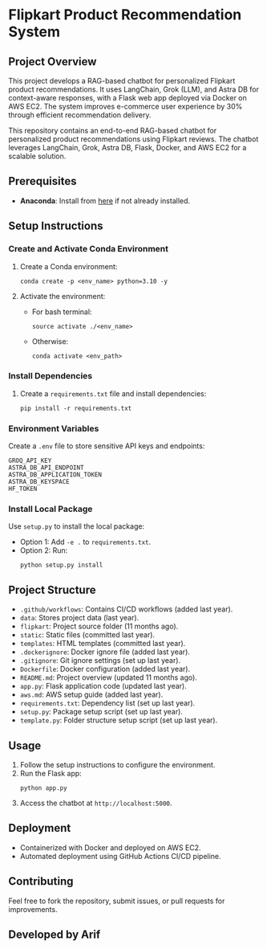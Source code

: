 # Flipkart Product Recommendation System    

## Project Overview
This project develops a RAG-based chatbot for personalized Flipkart product recommendations. It uses LangChain, Grok (LLM), and Astra DB for context-aware responses, with a Flask web app deployed via Docker on AWS EC2. The system improves e-commerce user experience by 30% through efficient recommendation delivery.

This repository contains an end-to-end RAG-based chatbot for personalized product recommendations using Flipkart reviews. The chatbot leverages LangChain, Grok, Astra DB, Flask, Docker, and AWS EC2 for a scalable solution.

## Prerequisites

- **Anaconda**: Install from [here](https://www.anaconda.com/download/success) if not already installed.

## Setup Instructions

### Create and Activate Conda Environment

1. Create a Conda environment:
   ```
   conda create -p <env_name> python=3.10 -y
   ```

2. Activate the environment:
   - For bash terminal:
     ```
     source activate ./<env_name>
     ```
   - Otherwise:
     ```
     conda activate <env_path>
     ```

### Install Dependencies

1. Create a `requirements.txt` file and install dependencies:
   ```
   pip install -r requirements.txt
   ```

### Environment Variables

Create a `.env` file to store sensitive API keys and endpoints:

```
GROQ_API_KEY
ASTRA_DB_API_ENDPOINT
ASTRA_DB_APPLICATION_TOKEN
ASTRA_DB_KEYSPACE
HF_TOKEN
```

### Install Local Package

Use `setup.py` to install the local package:
- Option 1: Add `-e .` to `requirements.txt`.
- Option 2: Run:
  ```
  python setup.py install
  ```

## Project Structure

- `.github/workflows`: Contains CI/CD workflows (added last year).
- `data`: Stores project data (last year).
- `flipkart`: Project source folder (11 months ago).
- `static`: Static files (committed last year).
- `templates`: HTML templates (committed last year).
- `.dockerignore`: Docker ignore file (added last year).
- `.gitignore`: Git ignore settings (set up last year).
- `Dockerfile`: Docker configuration (added last year).
- `README.md`: Project overview (updated 11 months ago).
- `app.py`: Flask application code (updated last year).
- `aws.md`: AWS setup guide (added last year).
- `requirements.txt`: Dependency list (set up last year).
- `setup.py`: Package setup script (set up last year).
- `template.py`: Folder structure setup script (set up last year).

## Usage

1. Follow the setup instructions to configure the environment.
2. Run the Flask app:
   ```
   python app.py
   ```
3. Access the chatbot at `http://localhost:5000`.

## Deployment

- Containerized with Docker and deployed on AWS EC2.
- Automated deployment using GitHub Actions CI/CD pipeline.

## Contributing

Feel free to fork the repository, submit issues, or pull requests for improvements.

## Developed by Arif

